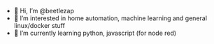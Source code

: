- 👋 Hi, I’m @beetlezap
- 👀 I’m interested in home automation, machine learning and general linux/docker stuff
- 🌱 I’m currently learning python, javascript (for node red) 


<!---
beetlezap/beetlezap is a ✨ special ✨ repository because its `README.md` (this file) appears on your GitHub profile.
You can click the Preview link to take a look at your changes.
--->
